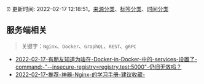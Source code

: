 :alarm_clock: 更新时间: 2022-02-17 12:18:51。[来源分类](../README.md)、[标签分类](../TAGS.md)、[时间分类](../TIMELINE.md)

## 服务端相关


> 关键字：`Nginx`、`Docker`、`GraphQL`、`REST`、`gRPC`



- [2022-02-17-有朋友知道为啥在-Docker-in-Docker-中的-services-设置了-command:-"--insecure-registry=registry.test:5000"-仍旧无效吗？](https://www.v2ex.com/t/834570) 
- [2022-02-17-推荐-神器-Nginx-的学习手册-建议收藏-](https://toutiao.io/k/6f1qaso) 